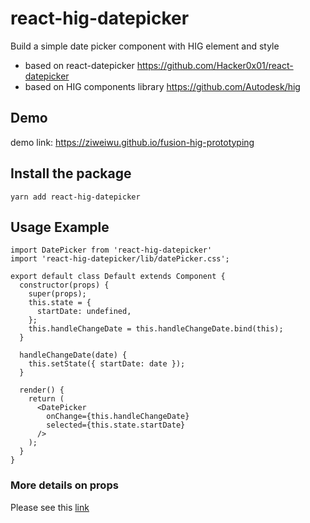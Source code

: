 # react-hig-datepicker

Build a simple date picker component with HIG element and style 
- based on react-datepicker https://github.com/Hacker0x01/react-datepicker
- based on HIG components library https://github.com/Autodesk/hig

## Demo
demo link: https://ziweiwu.github.io/fusion-hig-prototyping

## Install the package
```
yarn add react-hig-datepicker
```

## Usage Example
```
import DatePicker from 'react-hig-datepicker'
import 'react-hig-datepicker/lib/datePicker.css';

export default class Default extends Component {
  constructor(props) {
    super(props);
    this.state = {
      startDate: undefined,
    };
    this.handleChangeDate = this.handleChangeDate.bind(this);
  }

  handleChangeDate(date) {
    this.setState({ startDate: date });
  }

  render() {
    return (
      <DatePicker
        onChange={this.handleChangeDate}
        selected={this.state.startDate}
      />
    );
  }
}
```
### More details on props 
Please see this [link](/src/README.md)

